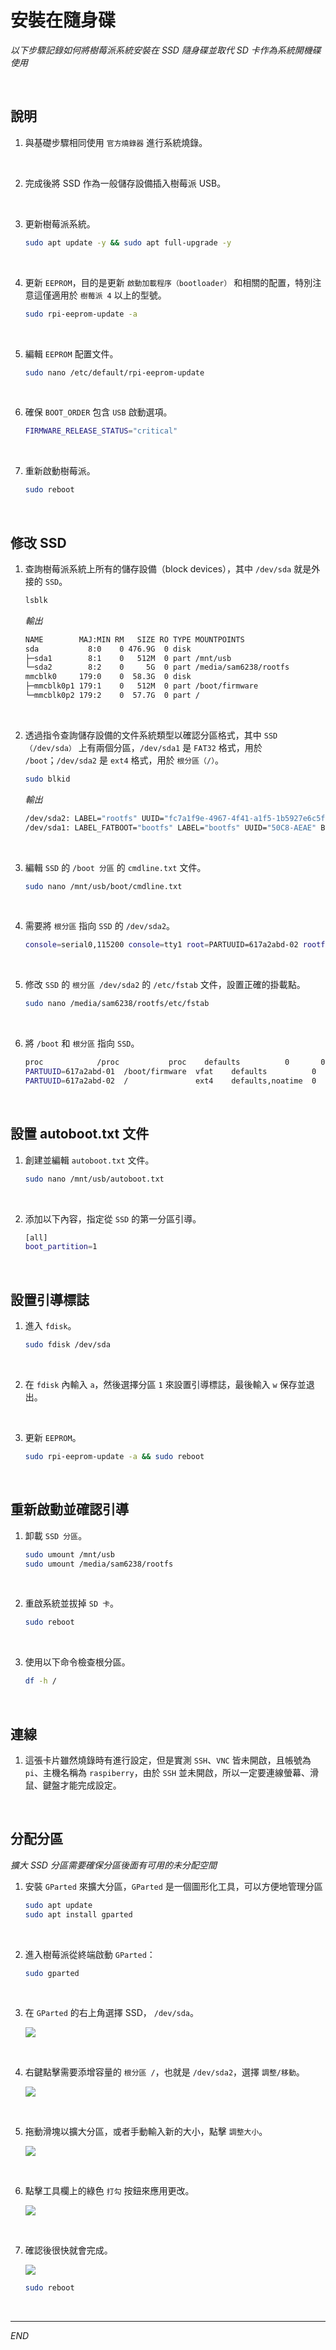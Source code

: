 # 安裝在隨身碟

_以下步驟記錄如何將樹莓派系統安裝在 SSD 隨身碟並取代 SD 卡作為系統開機碟使用_

<br>

## 說明

1. 與基礎步驟相同使用 `官方燒錄器` 進行系統燒錄。

<br>

2. 完成後將 SSD 作為一般儲存設備插入樹莓派 USB。

<br>

3. 更新樹莓派系統。

    ```bash
    sudo apt update -y && sudo apt full-upgrade -y
    ```

<br>

4. 更新 `EEPROM`，目的是更新 `啟動加載程序（bootloader）` 和相關的配置，特別注意這僅適用於 `樹莓派 4` 以上的型號。

    ```bash
    sudo rpi-eeprom-update -a
    ```

<br>

5. 編輯 `EEPROM` 配置文件。

    ```bash
    sudo nano /etc/default/rpi-eeprom-update
    ```

<br>

6. 確保 `BOOT_ORDER` 包含 `USB` 啟動選項。

    ```bash
    FIRMWARE_RELEASE_STATUS="critical"
    ```

<br>

7. 重新啟動樹莓派。

    ```bash
    sudo reboot
    ``` 

<br>

## 修改 SSD

1. 查詢樹莓派系統上所有的儲存設備（block devices），其中 `/dev/sda` 就是外接的 `SSD`。

    ```bash
    lsblk
    ```

    _輸出_

    ```bash
    NAME        MAJ:MIN RM   SIZE RO TYPE MOUNTPOINTS
    sda           8:0    0 476.9G  0 disk 
    ├─sda1        8:1    0   512M  0 part /mnt/usb
    └─sda2        8:2    0     5G  0 part /media/sam6238/rootfs
    mmcblk0     179:0    0  58.3G  0 disk 
    ├─mmcblk0p1 179:1    0   512M  0 part /boot/firmware
    └─mmcblk0p2 179:2    0  57.7G  0 part /
    ```

<br>

2. 透過指令查詢儲存設備的文件系統類型以確認分區格式，其中 `SSD（/dev/sda）` 上有兩個分區，`/dev/sda1` 是 `FAT32` 格式，用於 `/boot`；`/dev/sda2` 是 `ext4` 格式，用於 `根分區（/）`。

    ```bash
    sudo blkid
    ```

    _輸出_

    ```bash
    /dev/sda2: LABEL="rootfs" UUID="fc7a1f9e-4967-4f41-a1f5-1b5927e6c5f9" BLOCK_SIZE="4096" TYPE="ext4" PARTUUID="617a2abd-02"
    /dev/sda1: LABEL_FATBOOT="bootfs" LABEL="bootfs" UUID="50C8-AEAE" BLOCK_SIZE="512" TYPE="vfat" PARTUUID="617a2abd-01"
    ```

<br>

3. 編輯 `SSD` 的 `/boot 分區` 的 `cmdline.txt` 文件。

    ```bash
    sudo nano /mnt/usb/boot/cmdline.txt
    ```

<br>

4. 需要將 `根分區` 指向 `SSD` 的 `/dev/sda2`。

    ```bash
    console=serial0,115200 console=tty1 root=PARTUUID=617a2abd-02 rootfstype=ext4 fsck.repair=yes rootwait quiet splash plymouth.ignore-serial-consoles
    ```

<br>

5. 修改 `SSD` 的 `根分區 /dev/sda2` 的 `/etc/fstab` 文件，設置正確的掛載點。

    ```bash
    sudo nano /media/sam6238/rootfs/etc/fstab
    ```

<br>

6. 將 `/boot` 和 `根分區` 指向 `SSD`。

    ```bash
    proc            /proc           proc    defaults          0       0
    PARTUUID=617a2abd-01  /boot/firmware  vfat    defaults          0       2
    PARTUUID=617a2abd-02  /               ext4    defaults,noatime  0       1
    ```

<br>

## 設置 autoboot.txt 文件

1. 創建並編輯 `autoboot.txt` 文件。

    ```bash
    sudo nano /mnt/usb/autoboot.txt
    ```

<br>

2. 添加以下內容，指定從 `SSD` 的第一分區引導。

    ```bash
    [all]
    boot_partition=1
    ```

<br>

## 設置引導標誌

1. 進入 `fdisk`。

    ```bash
    sudo fdisk /dev/sda
    ```

<br>

2. 在 `fdisk` 內輸入 `a`，然後選擇分區 `1` 來設置引導標誌，最後輸入 `w` 保存並退出。

<br>

3. 更新 `EEPROM`。

    ```bash
    sudo rpi-eeprom-update -a && sudo reboot
    ```

<br>

## 重新啟動並確認引導

1. 卸載 `SSD 分區`。

    ```bash
    sudo umount /mnt/usb
    sudo umount /media/sam6238/rootfs
    ```

<br>

2. 重啟系統並拔掉 `SD 卡`。

    ```bash
    sudo reboot
    ```

<br>

3. 使用以下命令檢查根分區。

    ```bash
    df -h /
    ```

<br>

## 連線

1. 這張卡片雖然燒錄時有進行設定，但是實測 `SSH`、`VNC` 皆未開啟，且帳號為 `pi`、主機名稱為 `raspiberry`，由於 `SSH` 並未開啟，所以一定要連線螢幕、滑鼠、鍵盤才能完成設定。

<br>

## 分配分區

_擴大 SSD 分區需要確保分區後面有可用的未分配空間_

1. 安裝 `GParted` 來擴大分區，`GParted` 是一個圖形化工具，可以方便地管理分區

    ```bash
    sudo apt update
    sudo apt install gparted
    ```

<br>

2. 進入樹莓派從終端啟動 `GParted`：

    ```bash
    sudo gparted
    ```

<br>

3. 在 `GParted` 的右上角選擇 SSD， `/dev/sda`。

    ![](images/img_48.png)

<br>

4. 右鍵點擊需要添增容量的 `根分區 /`，也就是 `/dev/sda2`，選擇 `調整/移動`。

    ![](images/img_50.png)

<br>

5. 拖動滑塊以擴大分區，或者手動輸入新的大小，點擊 `調整大小`。

    ![](images/img_49.png)

<br>

6. 點擊工具欄上的綠色 `打勾` 按鈕來應用更改。

    ![](images/img_51.png)

<br>

7. 確認後很快就會完成。

    ![](images/img_52.png)

    ```bash
    sudo reboot
    ```

<br>

___

_END_